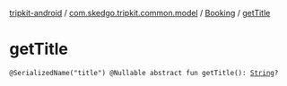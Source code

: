 [tripkit-android](../../index.md) / [com.skedgo.tripkit.common.model](../index.md) / [Booking](index.md) / [getTitle](./get-title.md)

# getTitle

`@SerializedName("title") @Nullable abstract fun getTitle(): `[`String`](https://kotlinlang.org/api/latest/jvm/stdlib/kotlin/-string/index.html)`?`